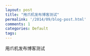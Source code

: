 ```yaml
---
layout: post
title: "用爪机发布博客测试"
permalink: '/2014/09/blog-post.html'
comments: 1
categories: Default
tags: 
---
```

<p dir="ltr">用爪机发布博客测试</p>